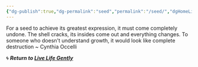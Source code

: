 ```yaml
---
{"dg-publish":true,"dg-permalink":"seed","permalink":"/seed/","dgHomeLink":true,"dgPassFrontmatter":false}
---
```



For a seed to achieve its greatest expression, it must come completely undone. The shell cracks, its insides come out and everything changes. To someone who doesn't understand growth, it would look like complete destruction ~ Cynthia Occelli

🌀 ***Return to [Live Life Gently](https://livelifegently.co.uk/)***